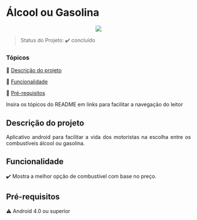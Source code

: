 <h1>Álcool ou Gasolina</h1> 

<p align="center">
   <img src="http://img.shields.io/static/v1?label=STATUS&message=CONCLUÍDO&color=GREEN&style=for-the-badge"/>
</p>

> Status do Projeto: :heavy_check_mark: concluído

### Tópicos 

:small_blue_diamond: [Descrição do projeto](#descrição-do-projeto)

:small_blue_diamond: [Funcionalidade](#funcionalidade)

:small_blue_diamond: [Pré-requisitos](#pré-requisitos)

Insira os tópicos do README em links para facilitar a navegação do leitor

## Descrição do projeto 

<p align="justify">
  Aplicativo android para facilitar a vida dos motoristas na escolha entre os combustíveis álcool ou gasolina.
</p>

## Funcionalidade

:heavy_check_mark: Mostra a melhor opção de combustível com base no preço.  

## Pré-requisitos

:warning: Android 4.0 ou superior
